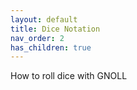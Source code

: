 ```yaml
---
layout: default
title: Dice Notation 
nav_order: 2
has_children: true
---
```


How to roll dice with GNOLL
